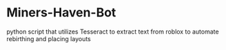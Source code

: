 # Miners-Haven-Bot
python script that utilizes Tesseract to extract text from roblox to automate rebirthing and placing layouts
